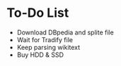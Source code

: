 # To-Do List

+ Download DBpedia and splite file
+ Wait for Tradify file
+ Keep parsing wikitext
+ Buy HDD & SSD